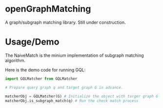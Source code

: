 
# openGraphMatching

A graph/subgraph matching library. Still under construction.







# Usage/Demo

The NaiveMatch is the minium implementation of subgraph matching algorithm.

Here is the demo code for running GQL: 

```python
import GQLMatcher from GQLMatcher

# Prepare query graph q and target graph G in advance.

matcherObj = GQLMatcher(G) # Initialize the object with targer graph G
matcherObj.is_subgraph_match(q) # Run the check match process
```
   
